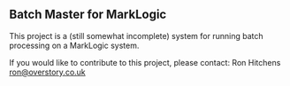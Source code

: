 Batch Master for MarkLogic
--------------------------

This project is a (still somewhat incomplete) system for
running batch processing on a MarkLogic system.

If you would like to contribute to this project, please contact:
Ron Hitchens
[ron@overstory.co.uk](mailto:ron@overstory.co.uk)
